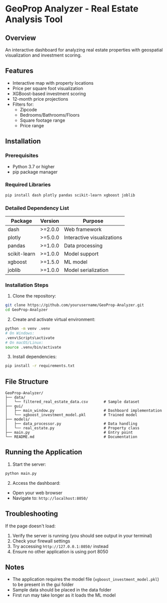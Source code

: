 # GeoProp Analyzer - Real Estate Analysis Tool

## Overview
An interactive dashboard for analyzing real estate properties with geospatial visualization and investment scoring.

## Features
- Interactive map with property locations
- Price per square foot visualization
- XGBoost-based investment scoring
- 12-month price projections
- Filters for:
  - Zipcode
  - Bedrooms/Bathrooms/Floors
  - Square footage range
  - Price range

## Installation

### Prerequisites
- Python 3.7 or higher
- pip package manager

### Required Libraries
```bash
pip install dash plotly pandas scikit-learn xgboost joblib
```

### Detailed Dependency List
| Package | Version | Purpose |
|---------|---------|---------|
| dash | >=2.0.0 | Web framework |
| plotly | >=5.0.0 | Interactive visualizations |
| pandas | >=1.0.0 | Data processing |
| scikit-learn | >=1.0.0 | Model support |
| xgboost | >=1.5.0 | ML model |
| joblib | >=1.0.0 | Model serialization |

### Installation Steps
1. Clone the repository:
```bash
git clone https://github.com/yourusername/GeoProp-Analyzer.git
cd GeoProp-Analyzer
```

2. Create and activate virtual environment:
```bash
python -m venv .venv
# On Windows:
.venv\Scripts\activate
# On macOS/Linux:
source .venv/bin/activate
```

3. Install dependencies:
```bash
pip install -r requirements.txt
```

## File Structure
```
GeoProp-Analyzer/
├── data/
│   └── filtered_real_estate_data.csv       # Sample dataset
├── gui/
│   ├── main_window.py                      # Dashboard implementation
│   └── xgboost_investment_model.pkl        # Trained model
├── models/
│   ├── data_processor.py                   # Data handling
│   └── real_estate.py                      # Property class
├── main.py                                 # Entry point
└── README.md                               # Documentation
```

## Running the Application
1. Start the server:
```bash
python main.py
```

2. Access the dashboard:
- Open your web browser
- Navigate to: `http://localhost:8050/`

## Troubleshooting
If the page doesn't load:
1. Verify the server is running (you should see output in your terminal)
2. Check your firewall settings
3. Try accessing `http://127.0.0.1:8050/` instead
4. Ensure no other application is using port 8050

## Notes
- The application requires the model file (`xgboost_investment_model.pkl`) to be present in the gui folder
- Sample data should be placed in the data folder
- First run may take longer as it loads the ML model
